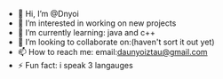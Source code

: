 - 👋 Hi, I’m @Dnyoi
- 👀 I’m interested in working on new projects
- 🌱 I’m currently learning: java and c++
- 💞️ I’m looking to collaborate on:(haven't sort it out yet)
- 📫 How to reach me: email:daunyoiztau@gmail.com
- ⚡ Fun fact: i speak 3 langauges

<!---
Dnyoi/Dnyoi is a ✨ special ✨ repository because its `README.md` (this file) appears on your GitHub profile.
You can click the Preview link to take a look at your changes.
--->
